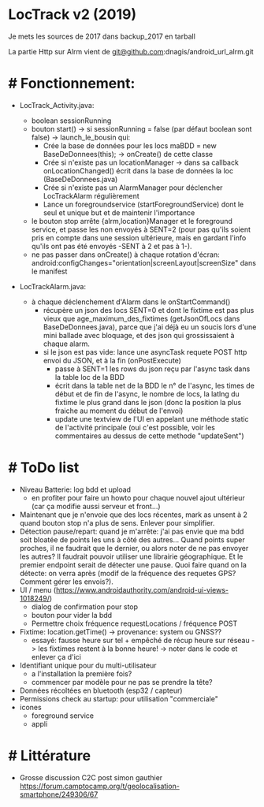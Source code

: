 # LocTrack v2 (2019)

Je mets les sources de 2017 dans backup_2017 en tarball

La partie Http sur Alrm vient de git@github.com:dnagis/android_url_alrm.git

# # Fonctionnement:

* LocTrack_Activity.java:
	- boolean sessionRunning
	- bouton start() -> si sessionRunning = false (par défaut boolean sont false) -> launch_le_bousin qui:
		- Crée la base de données pour les locs maBDD = new BaseDeDonnees(this); -> onCreate() de cette classe
		- Crée si n'existe pas un locationManager -> dans sa callback onLocationChanged() écrit dans la base de données la loc (BaseDeDonnees.java)
		- Crée si n'existe pas un AlarmManager pour déclencher LocTrackAlarm régulièrement
		- Lance un foregroundservice (startForegroundService) dont le seul et unique but et de maintenir l'importance
	- le bouton stop arrête {alrm,location}Manager et le foreground service, et passe les non envoyés à SENT=2 (pour pas qu'ils soient
	pris en compte dans une session ultérieure, mais en gardant l'info qu'ils ont pas été envoyés -SENT à 2 et pas à 1-).
	- ne pas passer dans onCreate() à chaque rotation d'écran: android:configChanges="orientation|screenLayout|screenSize" dans le manifest
	
* LocTrackAlarm.java: 
	- à chaque déclenchement d'Alarm dans le onStartCommand() 
		- récupère un json des locs SENT=0 et dont le fixtime est pas plus vieux que age_maximum_des_fixtimes (getJsonOfLocs dans BaseDeDonnees.java), parce que j'ai déjà
			eu un soucis lors d'une mini ballade avec bloquage, et des json qui grossissaient à chaque alarm.
		- si le json est pas vide: lance une asyncTask requete POST http envoi du JSON, et à la fin (onPostExecute) 
			- passe à SENT=1 les rows du json reçu par l'async task dans la table loc de la BDD
			- écrit dans la table net de la BDD le n° de l'async, les times de début et de fin de l'async, le nombre de locs, la latlng du fixtime le plus grand dans le json (donc la position la plus fraiche au moment
			du début de l'envoi)
			- update une textview de l'UI en appelant une méthode static de l'activité principale (oui c'est possible, voir les commentaires au dessus de cette methode "updateSent")
			

# # ToDo list

* Niveau Batterie: log bdd et upload
	- en profiter pour faire un howto pour chaque nouvel ajout ultérieur (car ça modifie aussi serveur et front...)	
* Maintenant que je n'envoie que des locs récentes, mark as unsent à 2 quand bouton stop n'a plus de sens. Enlever pour simplifier.
* Détection pause/repart: quand je m'arrête: j'ai pas envie que ma bdd soit bloatée de points les uns à côté des autres... Quand points super proches, il
	ne faudrait que le dernier, ou alors noter de ne pas envoyer les autres? Il faudrait pouvoir utiliser une librairie géographique. Et le premier endpoint
	serait de détecter une pause. Quoi faire quand on la détecte: on verra après (modif de la fréquence des requetes GPS? Comment gérer les envois?).
* UI / menu (https://www.androidauthority.com/android-ui-views-1018249/)
	- dialog de confirmation pour stop
	- bouton pour vider la bdd
	- Permettre choix fréquence requestLocations / fréquence POST
* Fixtime: location.getTime() -> provenance: system ou GNSS??
	- essayé: fausse heure sur tel + empêché de récup heure sur réseau -> les fixtimes restent à la bonne heure! -> noter dans le code et enlever ça d'ici
* Identifiant unique pour du multi-utilisateur
	- a l'installation la première fois?
	- commencer par modèle pour ne pas se prendre la tête?
* Données récoltées en bluetooth (esp32 / capteur)
* Permissions check au startup: pour utilisation "commerciale"
* icones
	- foreground service
	- appli


# # Littérature

* Grosse discussion C2C post simon gauthier https://forum.camptocamp.org/t/geolocalisation-smartphone/249306/67
